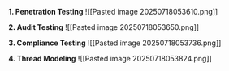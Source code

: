 
__1. Penetration Testing__
![[Pasted image 20250718053610.png]]

__2. Audit Testing__
![[Pasted image 20250718053650.png]]

__3. Compliance Testing__
![[Pasted image 20250718053736.png]]

__4. Thread Modeling__
![[Pasted image 20250718053824.png]]